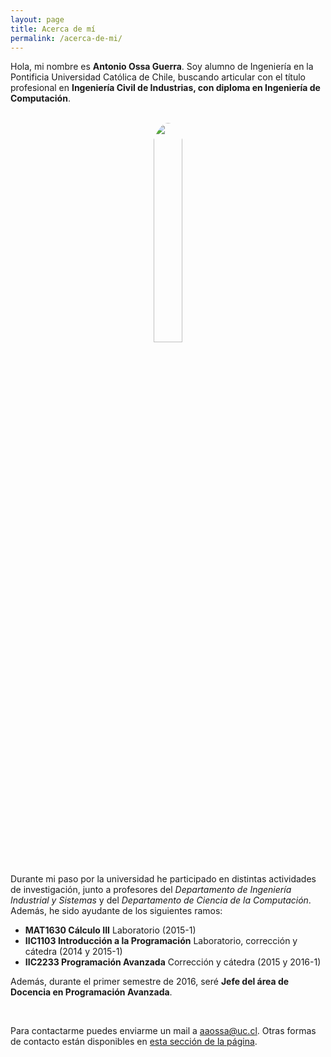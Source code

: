 ```yaml
---
layout: page
title: Acerca de mí
permalink: /acerca-de-mi/
---
```


Hola, mi nombre es **Antonio Ossa Guerra**. Soy alumno de Ingeniería en la Pontificia Universidad Católica de Chile, buscando articular con el título profesional en **Ingeniería Civil de Industrias, con diploma en Ingeniería de Computación**.

<br>
<div align="center">
	<img src="https://avatars3.githubusercontent.com/u/10425834?v=3&s=460" style="width: 30%; height: 30%; border-radius: 50%">
</div>
<br>

Durante mi paso por la universidad he participado en distintas actividades de investigación, junto a profesores del *Departamento de Ingeniería Industrial y Sistemas* y del *Departamento de Ciencia de la Computación*. Además, he sido ayudante de los siguientes ramos:

* **MAT1630 Cálculo III** Laboratorio (2015-1)
* **IIC1103 Introducción a la Programación** Laboratorio, corrección y cátedra (2014 y 2015-1)
* **IIC2233 Programación Avanzada** Corrección y cátedra (2015 y 2016-1)

Además, durante el primer semestre de 2016, seré **Jefe del área de Docencia en Programación Avanzada**.

<br>

Para contactarme puedes enviarme un mail a [aaossa@uc.cl](mailto:aaossa@uc.cl). Otras formas de contacto están disponibles en [esta sección de la página](/contacto/).